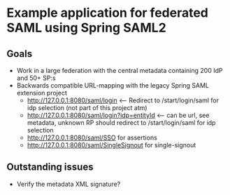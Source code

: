 # Example application for federated SAML using Spring SAML2

## Goals
* Work in a large federation with the central metadata containing 200 IdP and 50+ SP:s
* Backwards compatible URL-mapping with the legacy Spring SAML extension project
    * http://127.0.0.1:8080/saml/login <-- Redirect to /start/login/saml for idp selection (not part of this project atm)
    * http://127.0.0.1:8080/saml/login?idp=entityId <-- can be url, see metadata, unknown RP should redirect to /start/login/saml for idp selection
    * http://127.0.0.1:8080/saml/SSO for assertions
    * http://127.0.0.1:8080/saml/SingleSignout for single-signout
 
## Outstanding issues
* Verify the metadata XML signature?

